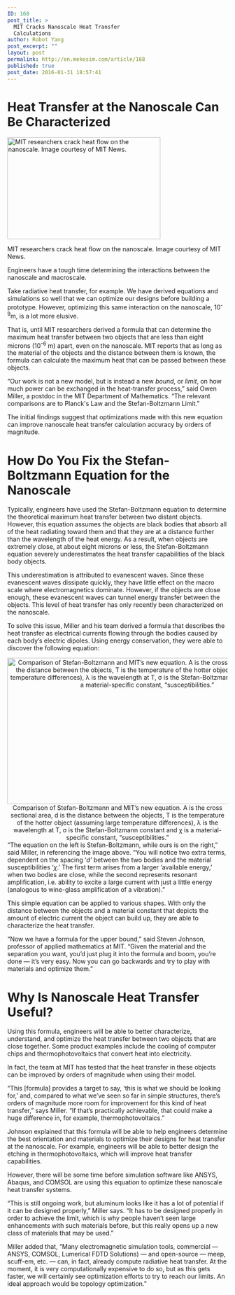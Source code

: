 ```yaml
---
ID: 168
post_title: >
  MIT Cracks Nanoscale Heat Transfer
  Calculations
author: Robot Yang
post_excerpt: ""
layout: post
permalink: http://en.mekesim.com/article/168
published: true
post_date: 2016-01-31 18:57:41
---
```

<h1>Heat Transfer at the Nanoscale Can Be Characterized</h1>
<div>

<img class="alignnone size-full wp-image-169" src="http://en.mekesim.com/wp-content/uploads/2016/01/MIT-Nano-Heat_0_qmohza.jpg" width="350" height="233" alt="MIT researchers crack heat flow on the nanoscale. Image courtesy of MIT News." />

MIT researchers crack heat flow on the nanoscale. Image courtesy of MIT News.

</div>
Engineers have a tough time determining the interactions between the nanoscale and macroscale.

Take radiative heat transfer, for example. We have derived equations and simulations so well that we can optimize our designs before building a prototype. However, optimizing this same interaction on the nanoscale, 10<sup>-9</sup>m, is a lot more elusive.

That is, until MIT researchers derived a formula that can determine the maximum heat transfer between two objects that are less than eight microns (10<sup>-6</sup> m) apart, even on the nanoscale. MIT reports that as long as the material of the objects and the distance between them is known, the formula can calculate the maximum heat that can be passed between these objects.

“Our work is not a new model, but is instead a new <em>bound</em>, or <em>limit</em>, on how much power can be exchanged in the heat-transfer process,” said Owen Miller, a postdoc in the MIT Department of Mathematics. “The relevant comparisons are to Planck's Law and the Stefan-Boltzmann Limit.”

The initial findings suggest that optimizations made with this new equation can improve nanoscale heat transfer calculation accuracy by orders of magnitude.
<h1>How Do You Fix the Stefan-Boltzmann Equation for the Nanoscale</h1>
Typically, engineers have used the Stefan-Boltzmann equation to determine the theoretical maximum heat transfer between two distant objects. However, this equation assumes the objects are black bodies that absorb all of the heat radiating toward them and that they are at a distance further than the wavelength of the heat energy. As a result, when objects are extremely close, at about eight microns or less, the Stefan-Boltzmann equation severely underestimates the heat transfer capabilities of the black body objects.

This underestimation is attributed to evanescent waves. Since these evanescent waves dissipate quickly, they have little effect on the macro scale where electromagnetics dominate. However, if the objects are close enough, these evanescent waves can tunnel energy transfer between the objects. This level of heat transfer has only recently been characterized on the nanoscale.

To solve this issue, Miller and his team derived a formula that describes the heat transfer as electrical currents flowing through the bodies caused by each body’s electric dipoles. Using energy conservation, they were able to discover the following equation:
<div align="center">

<img class="alignnone size-full wp-image-170" src="http://en.mekesim.com/wp-content/uploads/2016/01/drawing_nontransparent_hjptlh.jpg" width="640" height="334" alt="Comparison of Stefan-Boltzmann and MIT’s new equation. A is the cross sectional area, d is the distance between the objects, T is the temperature of the hotter object (assuming large temperature differences), λ is the wavelength at T, σ is the Stefan-Boltzmann constant and χ is a material-specific constant, “susceptibilities.”" />
<div>Comparison of Stefan-Boltzmann and MIT’s new equation. A is the cross sectional area, d is the distance between the objects, T is the temperature of the hotter object (assuming large temperature differences), λ is the wavelength at T, σ is the Stefan-Boltzmann constant and χ is a material-specific constant, “susceptibilities.”</div>
</div>
“The equation on the left is Stefan-Boltzmann, while ours is on the right,” said Miller, in referencing the image above. “You will notice two extra terms, dependent on the spacing ‘<em>d’ </em>between the two bodies and the material susceptibilities ‘<em>χ</em>.’ The first term arises from a larger ‘available energy,’ when two bodies are close, while the second represents resonant amplification, i.e. ability to excite a large current with just a little energy (analogous to wine-glass amplification of a vibration).”

This simple equation can be applied to various shapes. With only the distance between the objects and a material constant that depicts the amount of electric current the object can build up, they are able to characterize the heat transfer.

“Now we have a formula for the upper bound,” said Steven Johnson, professor of applied mathematics at MIT. “Given the material and the separation you want, you’d just plug it into the formula and boom, you’re done — it’s very easy. Now you can go backwards and try to play with materials and optimize them.”
<h1>Why Is Nanoscale Heat Transfer Useful?</h1>
Using this formula, engineers will be able to better characterize, understand, and optimize the heat transfer between two objects that are close together. Some product examples include the cooling of computer chips and thermophotovoltaics that convert heat into electricity.

In fact, the team at MIT has tested that the heat transfer in these objects can be improved by orders of magnitude when using their model.

“This [formula] provides a target to say, ‘this is what we should be looking for,’ and, compared to what we’ve seen so far in simple structures, there’s orders of magnitude more room for improvement for this kind of heat transfer,” says Miller. “If that’s practically achievable, that could make a huge difference in, for example, thermophotovoltaics.”

Johnson explained that this formula will be able to help engineers determine the best orientation and materials to optimize their designs for heat transfer at the nanoscale. For example, engineers will be able to better design the etching in thermophotovoltaics, which will improve heat transfer capabilities.

However, there will be some time before simulation software like ANSYS, Abaqus, and COMSOL are using this equation to optimize these nanoscale heat transfer systems.

“This is still ongoing work, but aluminum looks like it has a lot of potential if it can be designed properly,” Miller says. “It has to be designed properly in order to achieve the limit, which is why people haven’t seen large enhancements with such materials before, but this really opens up a new class of materials that may be used.”

Miller added that, “Many electromagnetic simulation tools, commercial — ANSYS, COMSOL, Lumerical FDTD Solutions) — and open-source — meep, scuff-em, etc. — can, in fact, already compute radiative heat transfer. At the moment, it is very computationally expensive to do so, but as this gets faster, we will certainly see optimization efforts to try to reach our limits. An ideal approach would be topology optimization.”